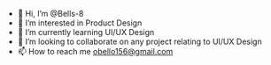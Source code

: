 - 👋 Hi, I’m @Bells-8
- 👀 I’m interested in Product Design
- 🌱 I’m currently learning UI/UX Design
- 💞️ I’m looking to collaborate on any project relating to UI/UX Design
- 📫 How to reach me obello156@gmail.com

<!---
Bells-8/Bells-8 is a ✨ special ✨ repository because its `README.md` (this file) appears on your GitHub profile.
You can click the Preview link to take a look at your changes.
--->
